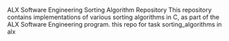  ALX Software Engineering Sorting Algorithm Repository
This repository contains implementations of various sorting algorithms in C, as part of the ALX Software Engineering program. this repo for task sorting_algorithms in alx 
